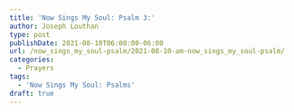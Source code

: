 ```yaml
---
title: 'Now Sings My Soul: Psalm 3:'
author: Joseph Louthan
type: post
publishDate: 2021-08-10T06:00:00-06:00
url: /now_sings_my_soul-psalm/2021-08-10-am-now_sings_my_soul-psalm/
categories:
  - Prayers
tags:
  - 'Now Sings My Soul: Psalms'
draft: true
---
```

<pre>
<div style="font-variant: small-caps;">

</div>

</pre>
